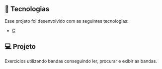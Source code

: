 ## 🧪 Tecnologias

Esse projeto foi desenvolvido com as seguintes tecnologias:

- [C](https://devdocs.io/c/)

## 💻 Projeto

Exercicios utilizando bandas conseguindo ler, procurar e exibir as bandas. 
